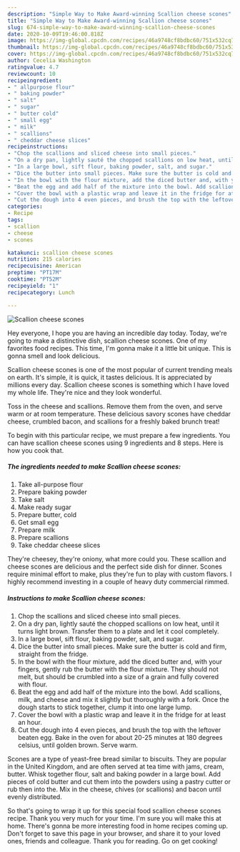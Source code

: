 ```yaml
---
description: "Simple Way to Make Award-winning Scallion cheese scones"
title: "Simple Way to Make Award-winning Scallion cheese scones"
slug: 674-simple-way-to-make-award-winning-scallion-cheese-scones
date: 2020-10-09T19:46:00.818Z
image: https://img-global.cpcdn.com/recipes/46a9748cf8bdbc60/751x532cq70/scallion-cheese-scones-recipe-main-photo.jpg
thumbnail: https://img-global.cpcdn.com/recipes/46a9748cf8bdbc60/751x532cq70/scallion-cheese-scones-recipe-main-photo.jpg
cover: https://img-global.cpcdn.com/recipes/46a9748cf8bdbc60/751x532cq70/scallion-cheese-scones-recipe-main-photo.jpg
author: Cecelia Washington
ratingvalue: 4.7
reviewcount: 10
recipeingredient:
- " allpurpose flour"
- " baking powder"
- " salt"
- " sugar"
- " butter cold"
- " small egg"
- " milk"
- " scallions"
- " cheddar cheese slices"
recipeinstructions:
- "Chop the scallions and sliced cheese into small pieces."
- "On a dry pan, lightly sauté the chopped scallions on low heat, until it turns light brown. Transfer them to a plate and let it cool completely."
- "In a large bowl, sift flour, baking powder, salt, and sugar."
- "Dice the butter into small pieces. Make sure the butter is cold and firm, straight from the fridge."
- "In the bowl with the flour mixture, add the diced butter and, with your fingers, gently rub the butter with the flour mixture. They should not melt, but should be crumbled into a size of a grain and fully covered with flour."
- "Beat the egg and add half of the mixture into the bowl. Add scallions, milk, and cheese and mix it slightly but thoroughly with a fork. Once the dough starts to stick together, clump it into one large lump."
- "Cover the bowl with a plastic wrap and leave it in the fridge for at least an hour."
- "Cut the dough into 4 even pieces, and brush the top with the leftover beaten egg. Bake in the oven for about 20-25 minutes at 180 degrees celsius, until golden brown. Serve warm."
categories:
- Recipe
tags:
- scallion
- cheese
- scones

katakunci: scallion cheese scones 
nutrition: 215 calories
recipecuisine: American
preptime: "PT17M"
cooktime: "PT52M"
recipeyield: "1"
recipecategory: Lunch

---
```



![Scallion cheese scones](https://img-global.cpcdn.com/recipes/46a9748cf8bdbc60/751x532cq70/scallion-cheese-scones-recipe-main-photo.jpg)

Hey everyone, I hope you are having an incredible day today. Today, we're going to make a distinctive dish, scallion cheese scones. One of my favorites food recipes. This time, I'm gonna make it a little bit unique. This is gonna smell and look delicious.

Scallion cheese scones is one of the most popular of current trending meals on earth. It's simple, it is quick, it tastes delicious. It is appreciated by millions every day. Scallion cheese scones is something which I have loved my whole life. They're nice and they look wonderful.

Toss in the cheese and scallions. Remove them from the oven, and serve warm or at room temperature. These delicious savory scones have cheddar cheese, crumbled bacon, and scallions for a freshly baked brunch treat!


To begin with this particular recipe, we must prepare a few ingredients. You can have scallion cheese scones using 9 ingredients and 8 steps. Here is how you cook that.

<!--inarticleads1-->

##### The ingredients needed to make Scallion cheese scones:

1. Take  all-purpose flour
1. Prepare  baking powder
1. Take  salt
1. Make ready  sugar
1. Prepare  butter, cold
1. Get  small egg
1. Prepare  milk
1. Prepare  scallions
1. Take  cheddar cheese slices


They&#39;re cheesey, they&#39;re oniony, what more could you. These scallion and cheese scones are delicious and the perfect side dish for dinner. Scones require minimal effort to make, plus they&#39;re fun to play with custom flavors. I highly recommend investing in a couple of heavy duty commercial rimmed. 

<!--inarticleads2-->

##### Instructions to make Scallion cheese scones:

1. Chop the scallions and sliced cheese into small pieces.
1. On a dry pan, lightly sauté the chopped scallions on low heat, until it turns light brown. Transfer them to a plate and let it cool completely.
1. In a large bowl, sift flour, baking powder, salt, and sugar.
1. Dice the butter into small pieces. Make sure the butter is cold and firm, straight from the fridge.
1. In the bowl with the flour mixture, add the diced butter and, with your fingers, gently rub the butter with the flour mixture. They should not melt, but should be crumbled into a size of a grain and fully covered with flour.
1. Beat the egg and add half of the mixture into the bowl. Add scallions, milk, and cheese and mix it slightly but thoroughly with a fork. Once the dough starts to stick together, clump it into one large lump.
1. Cover the bowl with a plastic wrap and leave it in the fridge for at least an hour.
1. Cut the dough into 4 even pieces, and brush the top with the leftover beaten egg. Bake in the oven for about 20-25 minutes at 180 degrees celsius, until golden brown. Serve warm.


Scones are a type of yeast-free bread similar to biscuits. They are popular in the United Kingdom, and are often served at tea time with jams, cream, butter. Whisk together flour, salt and baking powder in a large bowl. Add pieces of cold butter and cut them into the powders using a pastry cutter or rub then into the. Mix in the cheese, chives (or scallions) and bacon until evenly distributed. 

So that's going to wrap it up for this special food scallion cheese scones recipe. Thank you very much for your time. I'm sure you will make this at home. There's gonna be more interesting food in home recipes coming up. Don't forget to save this page in your browser, and share it to your loved ones, friends and colleague. Thank you for reading. Go on get cooking!
